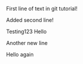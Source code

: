 First line of text in git tutorial!

Added second line!

Testing123 Hello

Another new line

Hello again


